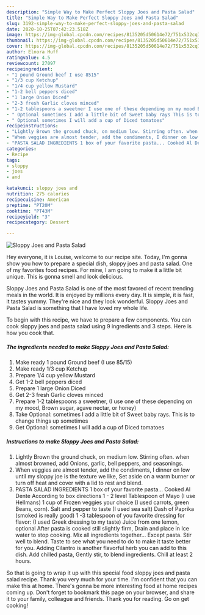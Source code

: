 ```yaml
---
description: "Simple Way to Make Perfect Sloppy Joes and Pasta Salad"
title: "Simple Way to Make Perfect Sloppy Joes and Pasta Salad"
slug: 3192-simple-way-to-make-perfect-sloppy-joes-and-pasta-salad
date: 2020-10-25T07:42:23.518Z
image: https://img-global.cpcdn.com/recipes/8135205d50614e72/751x532cq70/sloppy-joes-and-pasta-salad-recipe-main-photo.jpg
thumbnail: https://img-global.cpcdn.com/recipes/8135205d50614e72/751x532cq70/sloppy-joes-and-pasta-salad-recipe-main-photo.jpg
cover: https://img-global.cpcdn.com/recipes/8135205d50614e72/751x532cq70/sloppy-joes-and-pasta-salad-recipe-main-photo.jpg
author: Elnora Huff
ratingvalue: 4.5
reviewcount: 27097
recipeingredient:
- "1 pound Ground beef I use 8515"
- "1/3 cup Ketchup"
- "1/4 cup yellow Mustard"
- "1-2 bell peppers diced"
- "1 large Onion Diced"
- "2-3 fresh Garlic cloves minced"
- "1-2 tablespoons a sweetner I use one of these depending on my mood Brown sugar agave nectar or honey"
- " Optional sometimes I add a little bit of Sweet baby rays This is to change things up sometimes"
- " Optional sometimes I will add a cup of Diced tomatoes"
recipeinstructions:
- "Lightly Brown the ground chuck, on medium low. Stirring often. when almost browned, add Onions, garlic, bell peppers, and seasonings."
- "When veggies are almost tender, add the condiments, I dinner on low until my sloppy joe is the texture we like, Set aside on a warm burner or turn off heat and cover with a lid to rest and blend."
- "PASTA SALAD INGREDIENTS 1 box of your favorite pasta... Cooked Al Dente According to box directions 1 - 2 level Tablespoon of Mayo (I use Hellmans) 1 cup of Frozen veggies your choice (I used carrots, green Beans, corn). Salt and pepper to taste (I used sea salt) Dash of Paprika (smoked is really good) 1 -3 tablespoon of you favorite dressing for flavor: (I used Greek dressing to my taste) Juice from one lemon, optional After pasta is cooked still slightly firm, Drain and place in Ice water to stop cooking. Mix all ingredients together... Except pasta. Stir well to blend. Taste to see what you need to do to make it taste better for you. Adding Cilantro is another flavorful herb you can add to this dish. Add chilled pasta, Gently stir, to blend ingredients. Chill at least 2 hours."
categories:
- Recipe
tags:
- sloppy
- joes
- and

katakunci: sloppy joes and 
nutrition: 275 calories
recipecuisine: American
preptime: "PT20M"
cooktime: "PT43M"
recipeyield: "3"
recipecategory: Dessert

---
```



![Sloppy Joes and Pasta Salad](https://img-global.cpcdn.com/recipes/8135205d50614e72/751x532cq70/sloppy-joes-and-pasta-salad-recipe-main-photo.jpg)

Hey everyone, it is Louise, welcome to our recipe site. Today, I'm gonna show you how to prepare a special dish, sloppy joes and pasta salad. One of my favorites food recipes. For mine, I am going to make it a little bit unique. This is gonna smell and look delicious.

Sloppy Joes and Pasta Salad is one of the most favored of recent trending meals in the world. It is enjoyed by millions every day. It is simple, it is fast, it tastes yummy. They're nice and they look wonderful. Sloppy Joes and Pasta Salad is something that I have loved my whole life.




To begin with this recipe, we have to prepare a few components. You can cook sloppy joes and pasta salad using 9 ingredients and 3 steps. Here is how you cook that.

<!--inarticleads1-->

##### The ingredients needed to make Sloppy Joes and Pasta Salad:

1. Make ready 1 pound Ground beef (I use 85/15)
1. Make ready 1/3 cup Ketchup
1. Prepare 1/4 cup yellow Mustard
1. Get 1-2 bell peppers diced
1. Prepare 1 large Onion Diced
1. Get 2-3 fresh Garlic cloves minced
1. Prepare 1-2 tablespoons a sweetner, (I use one of these depending on my mood, Brown sugar, agave nectar, or honey)
1. Take  Optional: sometimes I add a little bit of Sweet baby rays. This is to change things up sometimes
1. Get  Optional: sometimes I will add a cup of Diced tomatoes




<!--inarticleads2-->

##### Instructions to make Sloppy Joes and Pasta Salad:

1. Lightly Brown the ground chuck, on medium low. Stirring often. when almost browned, add Onions, garlic, bell peppers, and seasonings.
1. When veggies are almost tender, add the condiments, I dinner on low until my sloppy joe is the texture we like, Set aside on a warm burner or turn off heat and cover with a lid to rest and blend.
1. PASTA SALAD INGREDIENTS 1 box of your favorite pasta... Cooked Al Dente According to box directions 1 - 2 level Tablespoon of Mayo (I use Hellmans) 1 cup of Frozen veggies your choice (I used carrots, green Beans, corn). Salt and pepper to taste (I used sea salt) Dash of Paprika (smoked is really good) 1 -3 tablespoon of you favorite dressing for flavor: (I used Greek dressing to my taste) Juice from one lemon, optional After pasta is cooked still slightly firm, Drain and place in Ice water to stop cooking. Mix all ingredients together... Except pasta. Stir well to blend. Taste to see what you need to do to make it taste better for you. Adding Cilantro is another flavorful herb you can add to this dish. Add chilled pasta, Gently stir, to blend ingredients. Chill at least 2 hours.




So that is going to wrap it up with this special food sloppy joes and pasta salad recipe. Thank you very much for your time. I'm confident that you can make this at home. There's gonna be more interesting food at home recipes coming up. Don't forget to bookmark this page on your browser, and share it to your family, colleague and friends. Thank you for reading. Go on get cooking!

